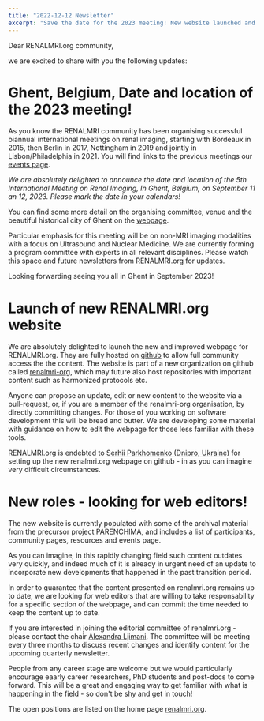 ```yaml
---
title: "2022-12-12 Newsletter"
excerpt: "Save the date for the 2023 meeting! New website launched and open positions.."
---
```


Dear RENALMRI.org community,

we are excited to share with you the following updates:

# Ghent, Belgium, Date and location of the 2023 meeting!

As you know the RENALMRI community has been organising successful biannual international meetings on renal imaging, starting with Bordeaux in 2015, then Berlin in 2017, Nottingham in 2019 and jointly in Lisbon/Philadelphia in 2021. You will find links to the previous meetings our [events page](https://renalmri.org/events/).

*We are absolutely delighted to announce the date and location of the 5th International Meeting on Renal Imaging, In Ghent, Belgium, on September 11 an 12, 2023. Please mark the date in your calendars!*

You can find some more detail on the organising committee, venue and the beautiful historical city of Ghent on the [webpage](https://renalmri.org/events/gent2023). 

Particular emphasis for this meeting will be on non-MRI imaging modalities with a focus on Ultrasound and Nuclear Medicine. We are currently forming a program committee with experts in all relevant disciplines. Please watch this space and future newsletters from RENALMRI.org for updates.

Looking forwarding seeing you all in Ghent in September 2023!

# Launch of new RENALMRI.org website

We are absolutely delighted to launch the new and improved webpage for RENALMRI.org. They are fully hosted on [github](https://github.com/renalmri-org/website.github.io) to allow full community access the the content. The website is part of a new organization on github called [renalmri-org](https://github.com/renalmri-org), which may future also host repositories with important content such as harmonized protocols etc. 

Anyone can propose an update, edit or new content to the website via a pull-request, or, if you are a member of the renalmri-org organisation, by directly committing changes. For those of you working on software development this will be bread and butter. We are developing some material with guidance on how to edit the webpage for those less familiar with these tools.

RENALMRI.org is endebted to [Serhii Parkhomenko (Dnipro, Ukraine)](https://www.upwork.com/freelancers/~01ebd40dbf6407cae2) for setting up the new renalmri.org webpage on github - in as you can imagine very difficult circumstances. 

# New roles - looking for web editors!

The new website is currently populated with some of the archival material from the precursor project PARENCHIMA, and includes a list of participants, community pages, resources and events page. 

As you can imagine, in this rapidly changing field such content outdates very quickly, and indeed much of it is already in urgent need of an update to incorporate new developments that happened in the past transition period.

In order to guarantee that the content presented on renalmri.org remains up to date, we are looking for web editors that are willing to take responsability for a specific section of the webpage, and can commit the time needed to keep the content up to date. 

If you are interested in joining the editorial committee of renalmri.org - please contact the chair [Alexandra Ljimani](mailto:alexandra_ljimani@yahoo.de). The committee will be meeting every three months to discuss recent changes and identify content for the upcoming quarterly newsletter. 

People from any career stage are welcome but we would particularly encourage eaarly career researchers, PhD students and post-docs to come forward. This will be a great and engaging way to get familiar with what is happening in the field - so don't be shy and get in touch! 

The open positions are listed on the home page [renalmri.org](https://renalmri.org/).






